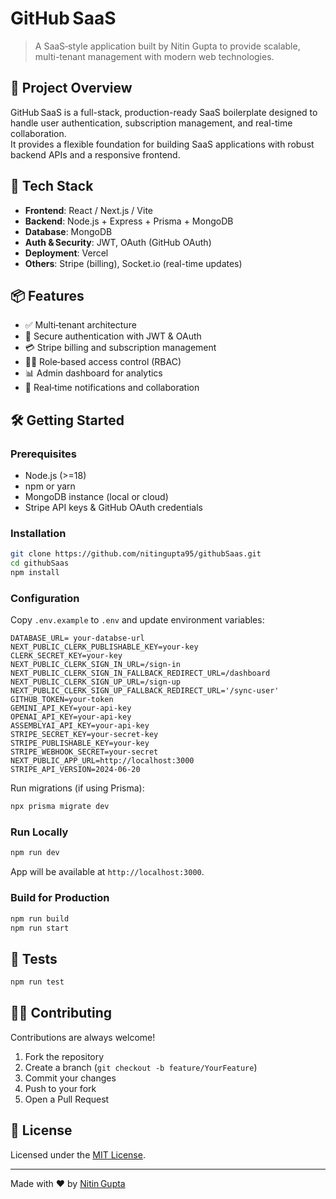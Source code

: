 # GitHub SaaS

> A SaaS‑style application built by Nitin Gupta to provide scalable, multi-tenant management with modern web technologies.

## 🧩 Project Overview  
GitHub SaaS is a full-stack, production-ready SaaS boilerplate designed to handle user authentication, subscription management, and real-time collaboration.  
It provides a flexible foundation for building SaaS applications with robust backend APIs and a responsive frontend.

## 🚀 Tech Stack  
- **Frontend**: React / Next.js / Vite  
- **Backend**: Node.js + Express + Prisma + MongoDB  
- **Database**: MongoDB  
- **Auth & Security**: JWT, OAuth (GitHub OAuth)  
- **Deployment**: Vercel  
- **Others**: Stripe (billing), Socket.io (real-time updates)

## 📦 Features  
- ✅ Multi‑tenant architecture  
- 🔐 Secure authentication with JWT & OAuth  
- 💳 Stripe billing and subscription management  
- 🧑‍💼 Role‑based access control (RBAC)  
- 📊 Admin dashboard for analytics  
- 📨 Real‑time notifications and collaboration  

## 🛠️ Getting Started  
### Prerequisites  
- Node.js (>=18)  
- npm or yarn  
- MongoDB instance (local or cloud)  
- Stripe API keys & GitHub OAuth credentials  

### Installation  
```bash
git clone https://github.com/nitingupta95/githubSaas.git
cd githubSaas
npm install
```

### Configuration  
Copy `.env.example` to `.env` and update environment variables:  
```env
DATABASE_URL= your-databse-url
NEXT_PUBLIC_CLERK_PUBLISHABLE_KEY=your-key
CLERK_SECRET_KEY=your-key
NEXT_PUBLIC_CLERK_SIGN_IN_URL=/sign-in
NEXT_PUBLIC_CLERK_SIGN_IN_FALLBACK_REDIRECT_URL=/dashboard
NEXT_PUBLIC_CLERK_SIGN_UP_URL=/sign-up
NEXT_PUBLIC_CLERK_SIGN_UP_FALLBACK_REDIRECT_URL='/sync-user'
GITHUB_TOKEN=your-token
GEMINI_API_KEY=your-api-key
OPENAI_API_KEY=your-api-key
ASSEMBLYAI_API_KEY=your-api-key
STRIPE_SECRET_KEY=your-secret-key
STRIPE_PUBLISHABLE_KEY=your-key 
STRIPE_WEBHOOK_SECRET=your-secret
NEXT_PUBLIC_APP_URL=http://localhost:3000
STRIPE_API_VERSION=2024-06-20
```

Run migrations (if using Prisma):  
```bash
npx prisma migrate dev
```

### Run Locally  
```bash
npm run dev
```  
App will be available at `http://localhost:3000`.

### Build for Production  
```bash
npm run build
npm run start
```

## 🧪 Tests  
```bash
npm run test
```

## 🧑‍💻 Contributing  
Contributions are always welcome!  
1. Fork the repository  
2. Create a branch (`git checkout -b feature/YourFeature`)  
3. Commit your changes  
4. Push to your fork  
5. Open a Pull Request  

## 📄 License  
Licensed under the [MIT License](LICENSE).

---
Made with ❤️ by [Nitin Gupta](https://github.com/nitingupta95)
